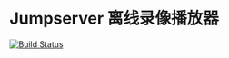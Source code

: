 # Jumpserver 离线录像播放器

[![Build Status](https://travis-ci.com/orangemio/videoplayer-electron.svg?branch=master)](https://travis-ci.com/orangemio/videoplayer-electron)

